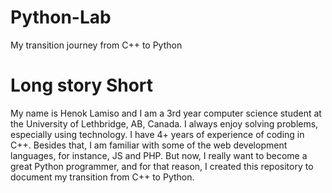 # Python-Lab
My transition journey from C++ to Python

# Long story Short

My name is Henok Lamiso and I am a 3rd year computer science student at the University of Lethbridge, AB, Canada. I always enjoy solving problems, especially using technology. I have 4+ years of experience of coding in C++. Besides that, I am familiar with some of the web development languages, for instance, JS and PHP. But now, I really want to become a great Python programmer, and for that reason, I created this repository to document my transition from C++ to Python.